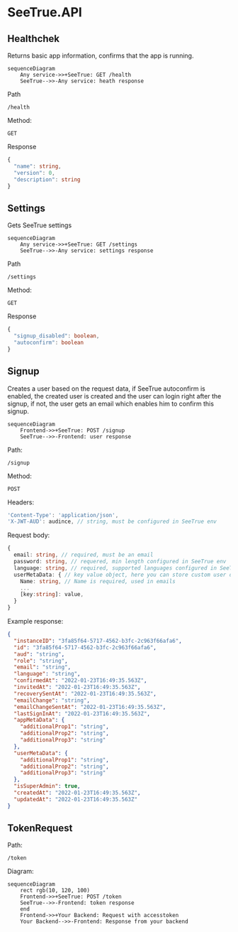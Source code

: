 # SeeTrue.API

## Healthchek
Returns basic app information, confirms that the app is running.

```mermaid
sequenceDiagram
    Any service->>+SeeTrue: GET /health
    SeeTrue-->>-Any service: heath response
```

Path

```
/health
```

Method:
```
GET
```

Response
```typescript
{
  "name": string,
  "version": 0,
  "description": string
}
```

## Settings
Gets SeeTrue settings

```mermaid
sequenceDiagram
    Any service->>+SeeTrue: GET /settings
    SeeTrue-->>-Any service: settings response
```

Path

```
/settings
```

Method:
```
GET
```

Response
```typescript
{
  "signup_disabled": boolean,
  "autoconfirm": boolean
}
```

## Signup

Creates a user based on the request data, if SeeTrue autoconfirm is enabled, the created user is created and the user can login right after the signup, if not, the user gets an email which enables him to confirm this signup.

```mermaid
sequenceDiagram
    Frontend->>+SeeTrue: POST /signup
    SeeTrue-->>-Frontend: user response
```

Path:
```
/signup
```
Method:
```
POST
```
Headers:
```typescript
'Content-Type': 'application/json',
'X-JWT-AUD': audince, // string, must be configured in SeeTrue env
```
Request body:
```typescript
{
  email: string, // required, must be an email
  password: string, // requered, min length configured in SeeTrue env
  language: string, // required, supported languages configured in SeeTrue env
  userMetaData: { // key value object, here you can store custom user data
    Name: string, // Name is required, used in emails
    ...
    [key:string]: value,
  }
}
```
Example response:
```json
{
  "instanceID": "3fa85f64-5717-4562-b3fc-2c963f66afa6",
  "id": "3fa85f64-5717-4562-b3fc-2c963f66afa6",
  "aud": "string",
  "role": "string",
  "email": "string",
  "language": "string",
  "confirmedAt": "2022-01-23T16:49:35.563Z",
  "invitedAt": "2022-01-23T16:49:35.563Z",
  "recoverySentAt": "2022-01-23T16:49:35.563Z",
  "emailChange": "string",
  "emailChangeSentAt": "2022-01-23T16:49:35.563Z",
  "lastSignInAt": "2022-01-23T16:49:35.563Z",
  "appMetaData": {
    "additionalProp1": "string",
    "additionalProp2": "string",
    "additionalProp3": "string"
  },
  "userMetaData": {
    "additionalProp1": "string",
    "additionalProp2": "string",
    "additionalProp3": "string"
  },
  "isSuperAdmin": true,
  "createdAt": "2022-01-23T16:49:35.563Z",
  "updatedAt": "2022-01-23T16:49:35.563Z"
}
```


## TokenRequest
Path:

```
/token
```

Diagram:

```mermaid
sequenceDiagram
    rect rgb(10, 120, 100)
    Frontend->>+SeeTrue: POST /token
    SeeTrue-->>-Frontend: token response
    end
    Frontend->>+Your Backend: Request with accesstoken
    Your Backend-->>-Frontend: Response from your backend
```